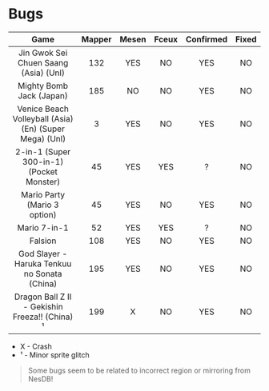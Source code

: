 # Bugs

| Game | Mapper | Mesen | Fceux | Confirmed | Fixed |
|:----:|:------:|:-----:|:-----:|:---------:|:-----:|
|Jin Gwok Sei Chuen Saang (Asia) (Unl)|132|YES|NO|YES|NO|
|Mighty Bomb Jack (Japan)|185|NO|NO|YES|NO|
|Venice Beach Volleyball (Asia) (En) (Super Mega) (Unl)|3|YES|NO|YES|NO|
|2-in-1 (Super 300-in-1) (Pocket Monster)|45|YES|YES|?|NO|
|Mario Party (Mario 3 option)|45|YES|NO|YES|NO|
|Mario 7-in-1|52|YES|YES|?|NO|
|Falsion|108|YES|NO|YES|NO|
|God Slayer - Haruka Tenkuu no Sonata (China)|195|YES|NO|YES|NO|
|Dragon Ball Z II - Gekishin Freeza!! (China) ¹|199|X|NO|YES|NO|

* X - Crash
* ¹ - Minor sprite glitch

> Some bugs seem to be related to incorrect region or mirroring from NesDB!